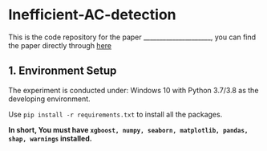 # Inefficient-AC-detection

This is the code repository for the paper _____________________, you can find the paper directly through [here](https://www.google.com)


## 1. Environment Setup
The experiment is conducted under: Windows 10 with Python 3.7/3.8 as the developing environment.

Use `pip install -r requirements.txt` to install all the packages. 

**In short, You must have `xgboost, numpy, seaborn, matplotlib, pandas, shap, warnings` installed.**





